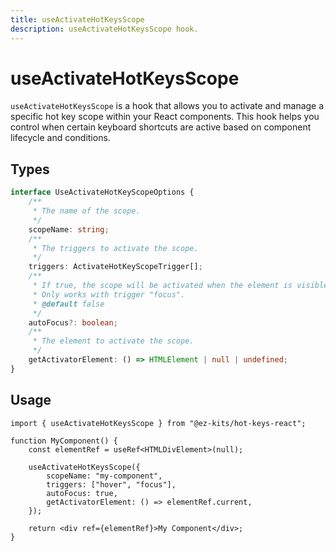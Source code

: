```yaml
---
title: useActivateHotKeysScope
description: useActivateHotKeysScope hook.
---
```


# useActivateHotKeysScope

`useActivateHotKeysScope` is a hook that allows you to activate and manage a specific hot key scope within your React components. This hook helps you control when certain keyboard shortcuts are active based on component lifecycle and conditions.

## Types

```ts
interface UseActivateHotKeyScopeOptions {
	/**
	 * The name of the scope.
	 */
	scopeName: string;
	/**
	 * The triggers to activate the scope.
	 */
	triggers: ActivateHotKeyScopeTrigger[];
	/**
	 * If true, the scope will be activated when the element is visible.
	 * Only works with trigger "focus".
	 * @default false
	 */
	autoFocus?: boolean;
	/**
	 * The element to activate the scope.
	 */
	getActivatorElement: () => HTMLElement | null | undefined;
}
```

## Usage

```tsx filename="MyComponent.tsx"
import { useActivateHotKeysScope } from "@ez-kits/hot-keys-react";

function MyComponent() {
	const elementRef = useRef<HTMLDivElement>(null);

	useActivateHotKeysScope({
		scopeName: "my-component",
		triggers: ["hover", "focus"],
		autoFocus: true,
		getActivatorElement: () => elementRef.current,
	});

	return <div ref={elementRef}>My Component</div>;
}
```
